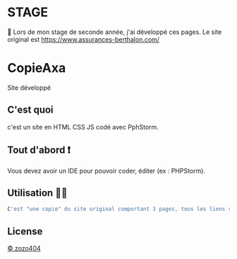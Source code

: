 # STAGE
🎉 Lors de mon stage de seconde année, j'ai développé ces pages. Le site original est https://www.assurances-berthalon.com/
# CopieAxa

Site développé

## C'est quoi

c'est un site en HTML CSS JS codé avec PphStorm.

## Tout d'abord ❗️
Vous devez avoir un IDE pour pouvoir coder, éditer (ex : PHPStorm).

## Utilisation 👨‍💻

```bash
C'est "une copie" du site original comportant 3 pages, tous les liens sont  fonctionnels et nous ramène au site original
```


## License
[© zozo404](https://github.com/zozo404)

